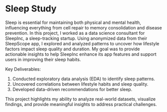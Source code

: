# Sleep Study
Sleep is essential for maintaining both physical and mental health, influencing everything from cell repair to memory consolidation and disease prevention. In this project, I worked as a data science consultant for SleepInc, a sleep-tracking startup. Using anonymized data from their SleepScope app, I explored and analyzed patterns to uncover how lifestyle factors impact sleep quality and duration. My goal was to provide actionable insights to help SleepInc enhance its app features and support users in improving their sleep habits.

Key Deliverables:

1. Conducted exploratory data analysis (EDA) to identify sleep patterns.
2. Uncovered correlations between lifestyle habits and sleep quality.
3. Developed data-driven recommendations for better sleep.

This project highlights my ability to analyze real-world datasets, visualize findings, and provide meaningful insights to address practical challenges.
